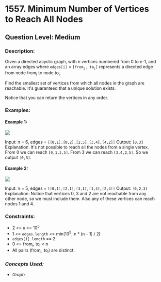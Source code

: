 # 1557. Minimum Number of Vertices to Reach All Nodes
## Question Level: Medium
### Description:
Given a directed acyclic graph, with n vertices numbered from 0 to n-1, and an array edges where `edges[i]` = `[from`<sub>`i`</sub>`, to`<sub>`i`</sub>`]` represents a directed edge from node from<sub>i</sub> to node to<sub>i</sub>.

Find the smallest set of vertices from which all nodes in the graph are reachable. It's guaranteed that a unique solution exists.

Notice that you can return the vertices in any order.

### Examples:
#### Example 1:

<img src="https://assets.leetcode.com/uploads/2020/07/07/untitled22.png"><br>

Input: n = 6, edges = `[[0,1],[0,2],[2,5],[3,4],[4,2]]`
Output: `[0,3]`
Explanation: It's not possible to reach all the nodes from a single vertex. From 0 we can reach `[0,1,2,5]`. From 3 we can reach `[3,4,2,5]`. So we output `[0,3]`.
#### Example 2:

<img src="https://assets.leetcode.com/uploads/2020/07/07/untitled.png"><br>

Input: n = 5, edges = `[[0,1],[2,1],[3,1],[1,4],[2,4]]`
Output: `[0,2,3]`
Explanation: Notice that vertices 0, 3 and 2 are not reachable from any other node, so we must include them. Also any of these vertices can reach nodes 1 and 4.
 
### Constraints:

- 2 <= `n` <= 10<sup>5</sup>
- 1 <= `edges.length` <= min(10<sup>5</sup>, n * (n - 1) / 2)
- `edges[i].length` == 2
- 0 <= from<sub>i</sub>, to<sub>i</sub> < n
- All pairs (from<sub>i</sub>, to<sub>i</sub>) are distinct.

### <i>Concepts Used:
- Graph</i>